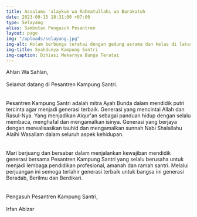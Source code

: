 ```yaml
---
title: Assalamu 'alaykum wa Rahmatullahi wa Barakatuh
date: 2023-09-15 18:31:00 +07:00
type: Selayang
alias: Sambutan Pengasuh Pesantren
layout: page
img: "/uploads/selayang.jpg"
img-alt: Kolam berbunga teratai dengan gedung asrama dan kelas di latar belakang.
img-title: Syahdunya Kampung Santri
img-caption: Dihiasi Mekarnya Bunga Teratai
---
```

Ahlan Wa Sahlan,<br/>   
Selamat datang di Pesantren Kampung Santri.<br/>   
<br/>
Pesantren Kampung Santri adalah mitra Ayah Bunda dalam mendidik putri tercinta agar menjadi generasi terbaik. Generasi yang mencintai Allah dan Rasul-Nya. Yang menjadikan Alqur'an sebagai panduan hidup dengan selalu membaca, menghafal dan mengamalkan isinya. Generasi yang berjaya dengan merealisasikan tauhid dan mengamalkan sunnah Nabi Shalallahu Alaihi Wasallam dalam seluruh aspek kehidupan.<br/>   
<br/>
Mari berjuang dan bersabar dalam menjalankan kewajiban mendidik generasi bersama Pesantren Kampung Santri yang selalu berusaha untuk menjadi lembaga pendidikan profesional, amanah dan ramah santri. Melalui perjuangan ini semoga terlahir generasi terbaik untuk bangsa ini generasi Beradab, Berilmu dan Berdikari.<br/>   
<br/>
Pengasuh Pesantren Kampung Santri,<br/>   
Irfan Abizar